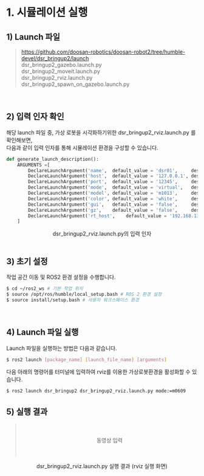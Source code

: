 # 1. 시뮬레이션 실행

## 1) Launch 파일
> https://github.com/doosan-robotics/doosan-robot2/tree/humble-devel/dsr_bringup2/launch <br/>
> dsr_bringup2_gazebo.launch.py <br/>
> dsr_bringup2_moveit.launch.py <br/>
> dsr_bringup2_rviz.launch.py <br/>
> dsr_bringup2_spawn_on_gazebo.launch.py <br/>

<br/>

## 2) 입력 인자 확인
해당 launch 파일 중, 가상 로봇을 시각화하기위한 dsr_bringup2_rviz.launch.py 를 확인해보면, <br/>
다음과 같이 입력 인자를 통해 시뮬레이션 환경을 구성할 수 있습니다. <br/>

```python
def generate_launch_description():
    ARGUMENTS =[ 
        DeclareLaunchArgument('name',  default_value = 'dsr01',     description = 'NAME_SPACE'     ),
        DeclareLaunchArgument('host',  default_value = '127.0.0.1', description = 'ROBOT_IP'       ),
        DeclareLaunchArgument('port',  default_value = '12345',     description = 'ROBOT_PORT'     ),
        DeclareLaunchArgument('mode',  default_value = 'virtual',   description = 'OPERATION MODE' ),
        DeclareLaunchArgument('model', default_value = 'm1013',     description = 'ROBOT_MODEL'    ),
        DeclareLaunchArgument('color', default_value = 'white',     description = 'ROBOT_COLOR'    ),
        DeclareLaunchArgument('gui',   default_value = 'false',     description = 'Start RViz2'    ),
        DeclareLaunchArgument('gz',    default_value = 'false',     description = 'USE GAZEBO SIM'    ),
        DeclareLaunchArgument('rt_host',    default_value = '192.168.137.50',     description = 'ROBOT_RT_IP'    ),
    ]
```
<center>dsr_bringup2_rviz.launch.py의 입력 인자</center>

<br/>

## 3) 초기 설정
작업 공간 이동 및 ROS2 환경 설정을 수행합니다.
``` bash
$ cd ~/ros2_ws # 기본 작업 위치
$ source /opt/ros/humble/local_setup.bash # ROS 2 환경 설정
$ source install/setup.bash # 사용자 워크스페이스 환경
```

<br/>

## 4) Launch 파일 실행
Launch 파일을 실행하는 방법은 다음과 같습니다.
```bash
$ ros2 launch [package_name] [launch_file_name] [arguments]
```
다음 아래의 명령어를 터미널에 입력하여 rviz를 이용한 가상로봇환경을 활성화할 수 있습니다.
```bash
$ ros2 launch dsr_bringup2 dsr_bringup2_rviz.launch.py mode:=m0609
```

## 5) 실행 결과
> <br/>
> <br/>
> <center>동영상 입력</center>
> <br/>
> <br/>
<center>dsr_bringup2_rviz.launch.py 실행 결과 (rviz 실행 화면)</center>


<!------------------------------------------------------------------->

<!--
<details>
<summary>1. 우분투 다운로드 (Ubuntu 22.04.5 LTS (Jammy Jellyfish))</summary>

1. 해당 링크를 통해 iso 파일 다운로드 (ubuntu-22.04.5-desktop-amd64.iso)  
https://releases.ubuntu.com/jammy/

```bash

```

</details>
-->

<!--  -->
